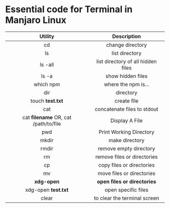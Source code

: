 # Essential code for Terminal in Manjaro Linux
| Utility  | Description |
| :---: | :---: |
| cd  | change directory  |
| ls  | list directory  |
| ls -all  | list directory of all hidden files  |
| ls -a  | show hidden files  |
| which npm | where the npm is... |
| dir  | directory  |
| touch **test.txt** | create file |
| cat  | concatenate files to stdout  |
| cat **filename** OR, cat /path/to/file | Display A File  |
| pwd  | Print Working Directory  |
| mkdir  | make directory  |
| rmdir  | remove empty directory  |
| rm  | remove files or directories  |
| cp  | copy files or directories  |
| mv  | move files or directories  |
| **xdg-open**  | **open files or directories**  |
| xdg-open **test.txt**  | open specific files  |
| clear  | to clear the terminal screen  |
